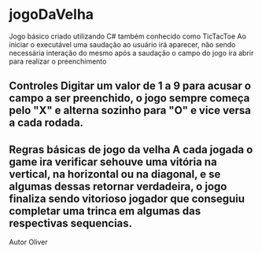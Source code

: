 # jogoDaVelha

Jogo básico criado utilizando C# também conhecido como TicTacToe
Ao iniciar o executável uma saudação ao usuário irá aparecer, não sendo necessária interação do mesmo
após a saudação o campo do jogo ira abrir para realizar o preenchimento

Controles
Digitar um valor de 1 a 9 para acusar o campo a ser preenchido, o jogo sempre começa pelo "X" e alterna sozinho para "O" e vice versa a cada rodada.
-----------------------------------------------------------------------------------------------------------------------------------------------------------
Regras básicas de jogo da velha
A cada jogada o game ira verificar sehouve uma vitória na vertical, na horizontal ou na diagonal, e se algumas dessas retornar verdadeira, o jogo finaliza
sendo vitorioso jogador que conseguiu completar uma trinca em algumas das respectivas sequencias.
-----------------------------------------------------------------------------------------------------------------------------------------------------------
Autor Oliver
